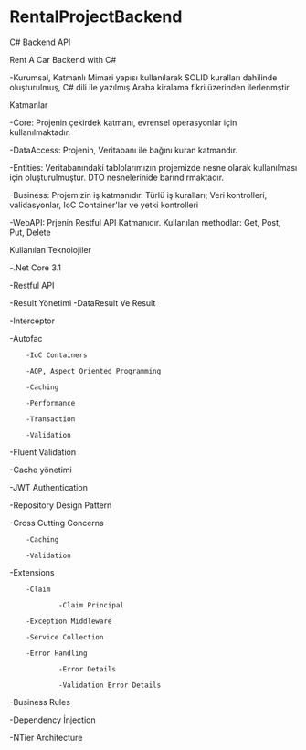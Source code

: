 # RentalProjectBackend
C# Backend API

Rent A Car
Backend with C#

-Kurumsal, Katmanlı Mimari yapısı kullanılarak SOLID kuralları dahilinde oluşturulmuş, C# dili ile yazılmış Araba kiralama fikri üzerinden ilerlenmştir.

Katmanlar

-Core: Projenin çekirdek katmanı, evrensel operasyonlar için kullanılmaktadır.

-DataAccess: Projenin, Veritabanı ile bağını kuran katmandır.

-Entities: Veritabanındaki tablolarımızın projemizde nesne olarak kullanılması için oluşturulmuştur. DTO nesnelerinide barındırmaktadır.

-Business: Projemizin iş katmanıdır. Türlü iş kuralları; Veri kontrolleri, validasyonlar, IoC Container'lar ve yetki kontrolleri

-WebAPI: Prjenin Restful API Katmanıdır. Kullanılan methodlar: Get, Post, Put, Delete


Kullanılan Teknolojiler

-.Net Core 3.1

-Restful API

-Result Yönetimi
        -DataResult Ve Result

-Interceptor

-Autofac

        -IoC Containers

        -AOP, Aspect Oriented Programming

        -Caching

        -Performance

        -Transaction

        -Validation

-Fluent Validation

-Cache yönetimi

-JWT Authentication

-Repository Design Pattern

-Cross Cutting Concerns

        -Caching

        -Validation

-Extensions

        -Claim

                -Claim Principal

        -Exception Middleware

        -Service Collection

        -Error Handling

                -Error Details

                -Validation Error Details
                
-Business Rules      

-Dependency İnjection

-NTier Architecture
